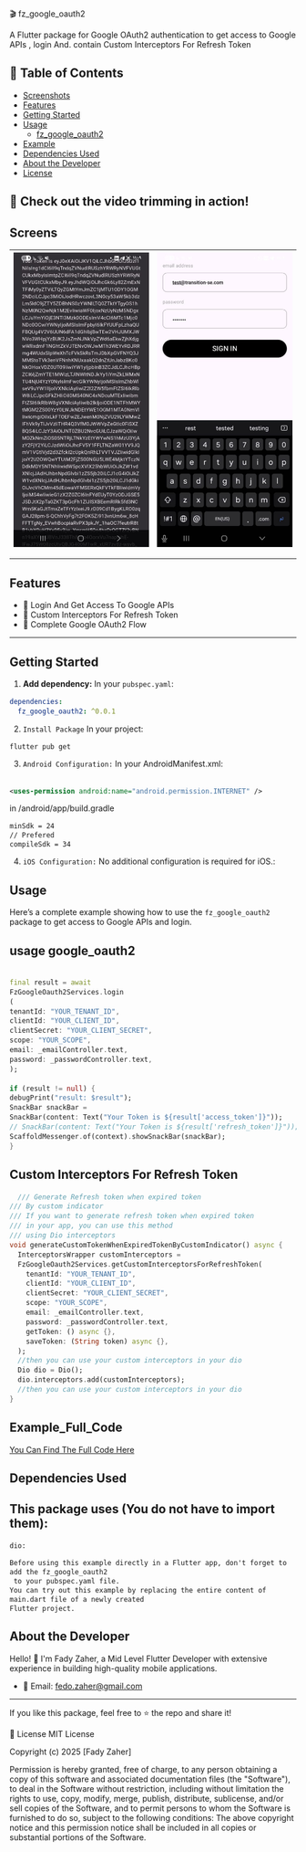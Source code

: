 🎬 fz_google_oauth2

A Flutter package for Google OAuth2 authentication to get access to Google APIs , login And.
contain Custom Interceptors For Refresh Token

## 📖 Table of Contents

- [Screenshots](#Screenshots)
- [Features](#Features)
- [Getting Started](#getting-started)
- [Usage](#usage)
    - [fz_google_oauth2](#google_oauth2)
- [Example](#example)
- [Dependencies Used](#dependencies-used)
- [About the Developer](#about-the-developer)
- [License](#license)

## 🎥 Check out the video trimming in action!

## Screens

| ![Screen 1](https://raw.githubusercontent.com/fadyZaherEng/fz_google_oauth2/master/assets/1.jpg) | ![Screen 2](https://raw.githubusercontent.com/fadyZaherEng/fz_google_oauth2/master/assets/2.jpg) |  
|:------------------------------------------------------------------------------------------------:|:------------------------------------------------------------------------------------------------:| 

 
--- 

## Features

- 🚀 Login And Get Access To Google APIs
- 🚀 Custom Interceptors For Refresh Token
- 🚀 Complete Google OAuth2 Flow

---

## Getting Started

1. **Add dependency:**
   In your `pubspec.yaml`:

```yaml
dependencies:
  fz_google_oauth2: ^0.0.1
```

2. `Install Package` In your project:

```
flutter pub get
```

3. `Android Configuration:` In your AndroidManifest.xml:

```xml

<uses-permission android:name="android.permission.INTERNET" /> 
```

in /android/app/build.gradle

```
minSdk = 24
// Prefered 
compileSdk = 34
```

4. `iOS Configuration:` No additional configuration is required for iOS.:

## Usage

Here’s a complete example showing how to use
the `fz_google_oauth2` package to get access to Google APIs and login.

## usage google_oauth2

```dart

final result = await
FzGoogleOauth2Services.login
(
tenantId: "YOUR_TENANT_ID",
clientId: "YOUR_CLIENT_ID",
clientSecret: "YOUR_CLIENT_SECRET",
scope: "YOUR_SCOPE",
email: _emailController.text,
password: _passwordController.text,
);

if (result != null) {
debugPrint("result: $result");
SnackBar snackBar =
SnackBar(content: Text("Your Token is ${result['access_token']}"));
// SnackBar(content: Text("Your Token is ${result['refresh_token']}"));
ScaffoldMessenger.of(context).showSnackBar(snackBar);
}
```

## Custom Interceptors For Refresh Token

```dart
  /// Generate Refresh token when expired token
/// By custom indicator
/// If you want to generate refresh token when expired token
/// in your app, you can use this method
/// using Dio interceptors
void generateCustomTokenWhenExpiredTokenByCustomIndicator() async {
  InterceptorsWrapper customInterceptors =
  FzGoogleOauth2Services.getCustomInterceptorsForRefreshToken(
    tenantId: "YOUR_TENANT_ID",
    clientId: "YOUR_CLIENT_ID",
    clientSecret: "YOUR_CLIENT_SECRET",
    scope: "YOUR_SCOPE",
    email: _emailController.text,
    password: _passwordController.text,
    getToken: () async {},
    saveToken: (String token) async {},
  );
  //then you can use your custom interceptors in your dio
  Dio dio = Dio();
  dio.interceptors.add(customInterceptors);
  //then you can use your custom interceptors in your dio
}
```

## Example_Full_Code

[You Can Find The Full Code Here](https://github.com/fadyZaherEng/fz_google_oauth2)

## Dependencies Used

## This package uses (You do not have to import them):

    dio:

```
Before using this example directly in a Flutter app, don't forget to add the fz_google_oauth2 
 to your pubspec.yaml file.
You can try out this example by replacing the entire content of main.dart file of a newly created
Flutter project.
```

## About the Developer

Hello! 👋 I'm Fady Zaher, a Mid Level Flutter Developer with extensive experience in building
high-quality mobile applications.

- 📧 Email: fedo.zaher@gmail.com

---
If you like this package, feel free to ⭐️ the repo and share it!

📝 License
MIT License

Copyright (c) 2025 [Fady Zaher]

Permission is hereby granted, free of charge, to any person obtaining a copy
of this software and associated documentation files (the "Software"), to deal
in the Software without restriction, including without limitation the rights
to use, copy, modify, merge, publish, distribute, sublicense, and/or sell
copies of the Software, and to permit persons to whom the Software is
furnished to do so, subject to the following conditions:
The above copyright notice and this permission notice shall be included in all
copies or substantial portions of the Software.


